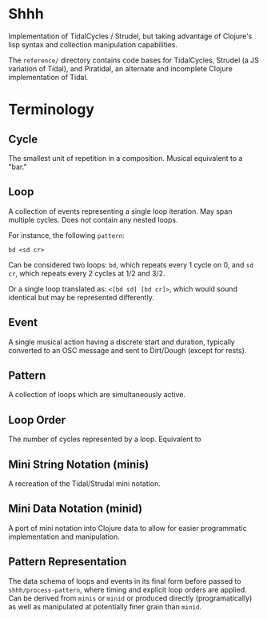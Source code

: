 # Shhh

Implementation of TidalCycles / Strudel, but taking advantage of Clojure's lisp syntax and collection manipulation capabilities.

The `reference/` directory contains code bases for TidalCycles, Strudel (a JS variation of Tidal), and Piratidal, an alternate and incomplete Clojure implementation of Tidal.

# Terminology

## Cycle

The smallest unit of repetition in a composition. Musical equivalent to a "bar."

## Loop

A collection of events representing a single loop iteration. May span multiple cycles. Does not contain any nested loops.

For instance, the following `pattern`:

```tidal
bd <sd cr>
```

Can be considered two loops: `bd`, which repeats every 1 cycle on 0, and `sd cr`, which repeats every 2 cycles at 1/2 and 3/2.

Or a single loop translated as: `<[bd sd] [bd cr]>`, which would sound identical but may be represented differently.

## Event

A single musical action having a discrete start and duration, typically converted to an OSC message and sent to Dirt/Dough (except for rests).

## Pattern

A collection of loops which are simultaneously active.

## Loop Order

The number of cycles represented by a loop. Equivalent to 

## Mini String Notation (minis)

A recreation of the Tidal/Strudal mini notation.

## Mini Data Notation (minid)

A port of mini notation into Clojure data to allow for easier programmatic implementation and manipulation.

## Pattern Representation

The data schema of loops and events in its final form before passed to `shhh/process-pattern`, where timing and explicit loop orders are applied. Can be derived from `minis` or `minid` or produced directly (programatically) as well as manipulated at potentially finer grain than `minid`.
